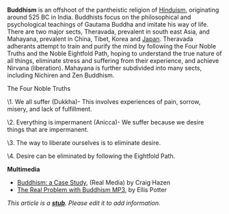 **Buddhism** is an offshoot of the pantheistic religion of
[Hinduism](Hinduism "Hinduism"), originating around 525 BC in
India. Buddhists focus on the philosophical and psychological
teachings of Gautama Buddha and imitate his way of life. There are
two major sects, Theravada, prevalent in south east Asia, and
Mahayana, prevalent in China, Tibet, Korea and
[Japan](index.php?title=Japan&action=edit&redlink=1 "Japan (page does not exist)").
Theravada adherants attempt to train and purify the mind by
following the Four Noble Truths and the Noble Eightfold Path,
hoping to understand the true nature of all things, eliminate
stress and suffering from their experience, and achieve Nirvana
(liberation). Mahayana is further subdivided into many sects,
including Nichiren and Zen Buddhism.

  
The Four Noble Truths

\1. We all suffer (Dukkha)- This involves experiences of pain,
 sorrow, misery, and lack of fulfillment.

\2. Everything is impermanent (Anicca)- We suffer because we desire
 things that are impermanent.

\3. The way to liberate ourselves is to eliminate desire.

\4. Desire can be eliminated by following the Eightfold Path.



**Multimedia**

-   [Buddhism: a Case Study](http://hisdefense.org/LinkClick.aspx?link=Audio/Hazen+-+2+Buddhism+a+Case+Study.ram&tabid=136&mid=955),
    (Real Media) by Craig Hazen
-   [The Real Problem with Buddhism MP3](http://media.christianheritageuk.org.uk.s3.amazonaws.com/1f126e6e-0bb6-41e1-af9f-e52ca18e8259.mp3),
    by Ellis Potter

*This article is a **[stub](http://www.theopedia.com/Category:Theopedia_stubs "Category:Theopedia stubs")**. Please edit it to add information.*


